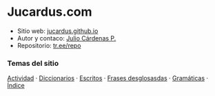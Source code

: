 # Jucardus.com

* Sitio web: [jucardus.github.io](https://jucardus.github.io)
* Autor y contaco: [Julio Cárdenas P.](https://jucardus.github.io/#autor-y-contacto)
* Repositorio: [tr.ee/repo](https://tr.ee/repo)

### Temas del sitio

[Actividad](https://jucardus.github.io/indices/actividad.html) · [Diccionarios](https://jucardus.github.io/indices/diccionarios.html) · [Escritos](https://jucardus.github.io/indices/escritos.html) · [Frases desglosasdas](https://jucardus.github.io/indices/frases.html) · [Gramáticas](https://jucardus.github.io/indices/gramaticas.html) · [Índice](https://jucardus.github.io/indices/alfabetico.html)

